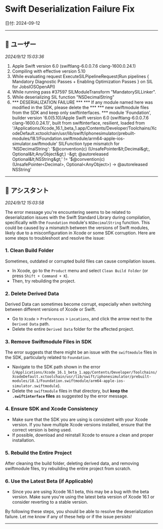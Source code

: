# Swift Deserialization Failure Fix

日付: 2024-09-12

---

## 👤 ユーザー
*2024/9/12 15:03:36*

1.	Apple Swift version 6.0 (swiftlang-6.0.0.7.6 clang-1600.0.24.1)
2.	Compiling with effective version 5.10
3.	While evaluating request ExecuteSILPipelineRequest(Run pipelines { Mandatory Diagnostic Passes + Enabling Optimization Passes } on SIL for JobsIOSOpenAPI)
4.	While running pass #37597 SILModuleTransform "MandatorySILLinker".
5.	While deserializing SIL function "NSDecimalString"
6.	*** DESERIALIZATION FAILURE ***
*** If any module named here was modified in the SDK, please delete the ***
*** new swiftmodule files from the SDK and keep only swiftinterfaces.   ***
module 'Foundation', builder version '6.0(5.10)/Apple Swift version 6.0 (swiftlang-6.0.0.7.6 clang-1600.0.24.1)', built from swiftinterface, resilient, loaded from '/Applications/Xcode_16.1_beta_1.app/Contents/Developer/Toolchains/XcodeDefault.xctoolchain/usr/lib/swift/iphonesimulator/prebuilt-modules/18.1/Foundation.swiftmodule/arm64-apple-ios-simulator.swiftmodule'
SILFunction type mismatch for 'NSDecimalString': '$@convention(c) (UnsafePointer&lt;Decimal&gt;, Optional&lt;AnyObject&gt;) -&gt; @autoreleased Optional&lt;NSString&gt;' != '$@convention(c) (UnsafePointer&lt;Decimal&gt;, Optional&lt;AnyObject&gt;) -&gt; @autoreleased NSString'

---

## 🤖 アシスタント
*2024/9/12 15:03:58*

The error message you're encountering seems to be related to deserialization issues with the Swift Standard Library during compilation, specifically with the `Foundation` module's `NSDecimalString` function. This could be caused by a mismatch between the versions of Swift modules, likely due to a misconfiguration in Xcode or some SDK corruption. Here are some steps to troubleshoot and resolve the issue:

### 1. **Clean Build Folder**
   Sometimes, outdated or corrupted build files can cause compilation issues.
   - In Xcode, go to the `Product` menu and select `Clean Build Folder` (or press `Shift + Command + K`).
   - Then, try rebuilding the project.

### 2. **Delete Derived Data**
   Derived Data can sometimes become corrupt, especially when switching between different versions of Xcode or Swift.
   - Go to `Xcode` &gt; `Preferences` &gt; `Locations`, and click the arrow next to the `Derived Data` path.
   - Delete the entire `Derived Data` folder for the affected project.

### 3. **Remove Swiftmodule Files in SDK**
   The error suggests that there might be an issue with the `swiftmodule` files in the SDK, particularly related to `Foundation`.
   - Navigate to the SDK path shown in the error (`/Applications/Xcode_16.1_beta_1.app/Contents/Developer/Toolchains/XcodeDefault.xctoolchain/usr/lib/swift/iphonesimulator/prebuilt-modules/18.1/Foundation.swiftmodule/arm64-apple-ios-simulator.swiftmodule`).
   - Delete the `swiftmodule` files in that directory, but **keep the `.swiftinterface` files** as suggested by the error message.

### 4. **Ensure SDK and Xcode Consistency**
   - Make sure that the SDK you are using is consistent with your Xcode version. If you have multiple Xcode versions installed, ensure that the correct version is being used.
   - If possible, download and reinstall Xcode to ensure a clean and proper installation.

### 5. **Rebuild the Entire Project**
   After cleaning the build folder, deleting derived data, and removing swiftmodule files, try rebuilding the entire project from scratch.

### 6. **Use the Latest Beta (if Applicable)**
   - Since you are using Xcode 16.1 beta, this may be a bug with the beta version. Make sure you're using the latest beta version of Xcode 16.1 or consider reverting to a stable version.

By following these steps, you should be able to resolve the deserialization failure. Let me know if any of these help or if the issue persists!

---
